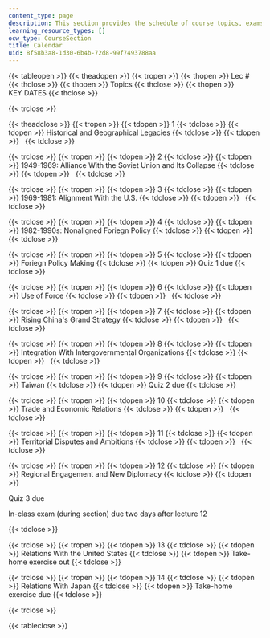 ```yaml
---
content_type: page
description: This section provides the schedule of course topics, exams, and assignments.
learning_resource_types: []
ocw_type: CourseSection
title: Calendar
uid: 8f58b3a8-1d30-6b4b-72d8-99f7493788aa
---
```


{{< tableopen >}}
{{< theadopen >}}
{{< tropen >}}
{{< thopen >}}
Lec #
{{< thclose >}}
{{< thopen >}}
Topics
{{< thclose >}}
{{< thopen >}}
KEY DATES
{{< thclose >}}

{{< trclose >}}

{{< theadclose >}}
{{< tropen >}}
{{< tdopen >}}
1
{{< tdclose >}}
{{< tdopen >}}
Historical and Geographical Legacies
{{< tdclose >}}
{{< tdopen >}}
 
{{< tdclose >}}

{{< trclose >}}
{{< tropen >}}
{{< tdopen >}}
2
{{< tdclose >}}
{{< tdopen >}}
1949-1969: Alliance With the Soviet Union and Its Collapse
{{< tdclose >}}
{{< tdopen >}}
 
{{< tdclose >}}

{{< trclose >}}
{{< tropen >}}
{{< tdopen >}}
3
{{< tdclose >}}
{{< tdopen >}}
1969-1981: Alignment With the U.S.
{{< tdclose >}}
{{< tdopen >}}
 
{{< tdclose >}}

{{< trclose >}}
{{< tropen >}}
{{< tdopen >}}
4
{{< tdclose >}}
{{< tdopen >}}
1982-1990s: Nonaligned Foriegn Policy
{{< tdclose >}}
{{< tdopen >}}
 
{{< tdclose >}}

{{< trclose >}}
{{< tropen >}}
{{< tdopen >}}
5
{{< tdclose >}}
{{< tdopen >}}
Foriegn Policy Making
{{< tdclose >}}
{{< tdopen >}}
Quiz 1 due
{{< tdclose >}}

{{< trclose >}}
{{< tropen >}}
{{< tdopen >}}
6
{{< tdclose >}}
{{< tdopen >}}
Use of Force
{{< tdclose >}}
{{< tdopen >}}
 
{{< tdclose >}}

{{< trclose >}}
{{< tropen >}}
{{< tdopen >}}
7
{{< tdclose >}}
{{< tdopen >}}
Rising China's Grand Strategy
{{< tdclose >}}
{{< tdopen >}}
 
{{< tdclose >}}

{{< trclose >}}
{{< tropen >}}
{{< tdopen >}}
8
{{< tdclose >}}
{{< tdopen >}}
Integration With Intergovernmental Organizations
{{< tdclose >}}
{{< tdopen >}}
 
{{< tdclose >}}

{{< trclose >}}
{{< tropen >}}
{{< tdopen >}}
9
{{< tdclose >}}
{{< tdopen >}}
Taiwan
{{< tdclose >}}
{{< tdopen >}}
Quiz 2 due
{{< tdclose >}}

{{< trclose >}}
{{< tropen >}}
{{< tdopen >}}
10
{{< tdclose >}}
{{< tdopen >}}
Trade and Economic Relations
{{< tdclose >}}
{{< tdopen >}}
 
{{< tdclose >}}

{{< trclose >}}
{{< tropen >}}
{{< tdopen >}}
11
{{< tdclose >}}
{{< tdopen >}}
Territorial Disputes and Ambitions
{{< tdclose >}}
{{< tdopen >}}
 
{{< tdclose >}}

{{< trclose >}}
{{< tropen >}}
{{< tdopen >}}
12
{{< tdclose >}}
{{< tdopen >}}
Regional Engagement and New Diplomacy
{{< tdclose >}}
{{< tdopen >}}


Quiz 3 due

In-class exam (during section) due two days after lecture 12


{{< tdclose >}}

{{< trclose >}}
{{< tropen >}}
{{< tdopen >}}
13
{{< tdclose >}}
{{< tdopen >}}
Relations With the United States
{{< tdclose >}}
{{< tdopen >}}
Take-home exercise out
{{< tdclose >}}

{{< trclose >}}
{{< tropen >}}
{{< tdopen >}}
14
{{< tdclose >}}
{{< tdopen >}}
Relations With Japan
{{< tdclose >}}
{{< tdopen >}}
Take-home exercise due
{{< tdclose >}}

{{< trclose >}}

{{< tableclose >}}